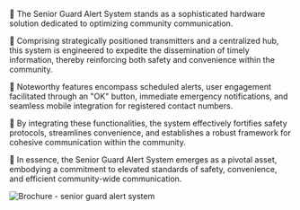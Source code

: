🔹 The Senior Guard Alert System stands as a sophisticated hardware solution dedicated to optimizing community communication.

🔸 Comprising strategically positioned transmitters and a centralized hub, this system is engineered to expedite the dissemination of timely information, thereby reinforcing both safety and convenience within the community.

🔹 Noteworthy features encompass scheduled alerts, user engagement facilitated through an "OK" button, immediate emergency notifications, and seamless mobile integration for registered contact numbers.

🔸 By integrating these functionalities, the system effectively fortifies safety protocols, streamlines convenience, and establishes a robust framework for cohesive communication within the community.

🔹 In essence, the Senior Guard Alert System emerges as a pivotal asset, embodying a commitment to elevated standards of safety, convenience, and efficient community-wide communication.


![Brochure - senior guard alert  system](https://github.com/Sankaram02/SGAS/assets/119692486/b15872c1-e2fe-446e-a21f-eff06a71457c)
